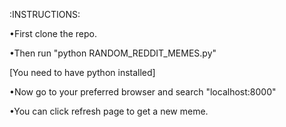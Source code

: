:INSTRUCTIONS:

•First clone the repo.

•Then run "python RANDOM_REDDIT_MEMES.py"

[You need to have python installed]

•Now go to your preferred browser and search "localhost:8000"

•You can click refresh page to get a new meme.

